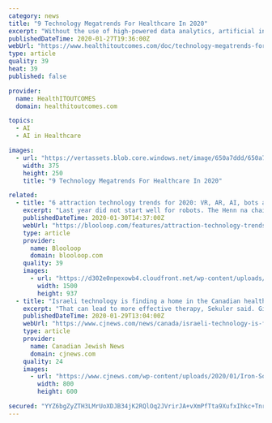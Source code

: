 ```yaml
---
category: news
title: "9 Technology Megatrends For Healthcare In 2020"
excerpt: "Without the use of high-powered data analytics, artificial intelligence and the internet of things, much of this data would simply sit unused and 2020 megatrends would be nothing more than ideas on a blackboard. These are the healthcare technology megatrends for 2020. Healthcare Consumerism Continues Apace A few years ago, healthcare ..."
publishedDateTime: 2020-01-27T19:36:00Z
webUrl: "https://www.healthitoutcomes.com/doc/technology-megatrends-for-healthcare-in-0001"
type: article
quality: 39
heat: 39
published: false

provider:
  name: HealthITOUTCOMES
  domain: healthitoutcomes.com

topics:
  - AI
  - AI in Healthcare

images:
  - url: "https://vertassets.blob.core.windows.net/image/650a7ddd/650a7ddd-514f-4450-a889-dd96ef02d3aa/375_250-trends.jpg"
    width: 375
    height: 250
    title: "9 Technology Megatrends For Healthcare In 2020"

related:
  - title: "6 attraction technology trends for 2020: VR, AR, AI, bots and esports"
    excerpt: "Last year did not start well for robots. The Henn na chain of hotels in Japan ... An exhibition at the University of Oxford showcased art created by the world’s first ultra-realistic AI humanoid robot artist. Ai-Da uses a robotic arm and pencil to draw what she sees thanks to cameras in her eyeballs. AI algorithms, created by scientists ..."
    publishedDateTime: 2020-01-30T14:37:00Z
    webUrl: "https://blooloop.com/features/attraction-technology-trends-2020/"
    type: article
    provider:
      name: Blooloop
      domain: blooloop.com
    quality: 39
    images:
      - url: "https://d302e0npexowb4.cloudfront.net/wp-content/uploads/2020/01/09114657/attractions-tech-at-ISE-events-page.jpg"
        width: 1500
        height: 937
  - title: "Israeli technology is finding a home in the Canadian health system"
    excerpt: "That can lead to more effective therapy, Sekuler said. Given the potential of the product and the reputation ... “There’s a companionship element” to ElliQ, she continued. “It uses cognitive artificial intelligence. It learns about you. It’s sort of like a roommate.” ElliQ can play music at a patient’s request, it will let you ..."
    publishedDateTime: 2020-01-29T13:04:00Z
    webUrl: "https://www.cjnews.com/news/canada/israeli-technology-is-finding-a-home-in-the-canadian-health-system"
    type: article
    provider:
      name: Canadian Jewish News
      domain: cjnews.com
    quality: 24
    images:
      - url: "https://www.cjnews.com/wp-content/uploads/2020/01/Iron-Soldier-f.jpg"
        width: 800
        height: 600

secured: "YYZ6bgZyZTH3LMrUoXDJB34jK2RQlOq2JVrirJA+vXmPfTta9XufxIhkc+TnrE6jdbfzV2iwCEguPxt8T/b73ZnoeP1xAsv24AMGiHjTq2TChNHEJWkoIvjK8Wak/qSf01I93t7v81w0MOMwKee6yW9mRVjkqPicIGnljhVJXhJHYazdHsEM0qG2e+4GPWv5TZwPvJd5w8ykMJnzjvCDhfiWfIgq6vTT5PNgkSeesYEhU4EaYTY8rgKjrfy+mTy/gCJWWKUNPockrIrDlYPyPBZmv5Yr/o50EjrlnRJlxmTG0iaE2Q5D8i2F8pe3lkplMo3k1dVfkDiRYgjdJxEv6VMDVDXJcHznRnH0WKfizqbqxhmEq0AdjpRL5vVBqs1GrGvXNsGHe72ja/bE5dBYpvWHEJ8zPhzX0SvxgYMaDEZOxq7kWcCY8lZr6qJ+yl1Zmt9blTURswRI+cOe1Uq+4p1aP5J5L4kKUUHR/hpswM8=;mHZ1KVygXR7yvngpc6w4Kg=="
---
```


